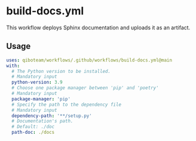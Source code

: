 # build-docs.yml

This workflow deploys Sphinx documentation and uploads it as an artifact.

## Usage

```yaml
uses: qiboteam/workflows/.github/workflows/build-docs.yml@main
with:
  # The Python version to be installed.
  # Mandatory input
  python-version: 3.9
  # Choose one package manager between 'pip' and 'poetry'
  # Mandatory input
  package-manager: 'pip'
  # Specify the path to the dependency file
  # Mandatory input
  dependency-path: '**/setup.py'
  # Documentation's path.
  # Default: ./doc
  path-doc: ./docs
```
